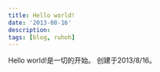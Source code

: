 ```yaml
---
title: Hello world!
date: '2013-08-16'
description:
tags: [blog, ruhoh]
---
```

Hello world!是一切的开始。
创建于2013/8/16。
